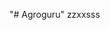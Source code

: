 "# Agroguru" 
zzxxsss                                                                                                                                                                                                                                        